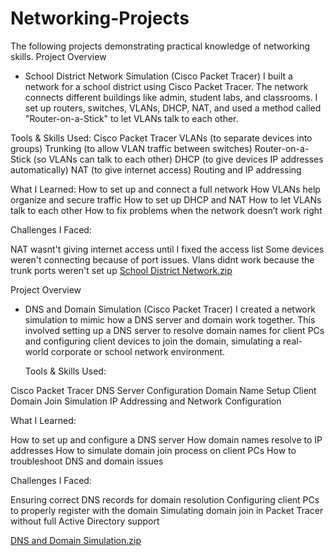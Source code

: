 # Networking-Projects
The following projects demonstrating practical knowledge of networking skills.
Project Overview
- School District Network Simulation (Cisco Packet Tracer)
  I built a network for a school district using Cisco Packet Tracer. The network connects different buildings like admin, student labs, and classrooms. I set up routers, switches, VLANs, DHCP, NAT, and used a method called "Router-on-a-Stick" to let VLANs talk to each other.
  
Tools & Skills Used:
Cisco Packet Tracer
VLANs (to separate devices into groups)
Trunking (to allow VLAN traffic between switches)
Router-on-a-Stick (so VLANs can talk to each other)
DHCP (to give devices IP addresses automatically)
NAT (to give internet access)
Routing and IP addressing
  
 What I Learned:
How to set up and connect a full network
How VLANs help organize and secure traffic
How to set up DHCP and NAT
How to let VLANs talk to each other
How to fix problems when the network doesn’t work right

Challenges I Faced:

NAT wasnt't giving internet access until I fixed the access list
Some devices weren't connecting because of port issues.
Vlans didnt work because the trunk ports weren't set up
[School District Network.zip](https://github.com/user-attachments/files/21470808/School.District.Network.zip)

Project Overview 
- DNS and Domain Simulation (Cisco Packet Tracer)
  I created a network simulation to mimic how a DNS server and domain work together. This involved setting up a DNS server to resolve domain names for client PCs and configuring client devices to join the domain, simulating a real-world corporate or school network environment.

  Tools & Skills Used:

Cisco Packet Tracer
DNS Server Configuration
Domain Name Setup
Client Domain Join Simulation
IP Addressing and Network Configuration

What I Learned:

How to set up and configure a DNS server
How domain names resolve to IP addresses
How to simulate domain join process on client PCs
How to troubleshoot DNS and domain issues

Challenges I Faced:

Ensuring correct DNS records for domain resolution
Configuring client PCs to properly register with the domain
Simulating domain join in Packet Tracer without full Active Directory support

[DNS and Domain Simulation.zip](https://github.com/user-attachments/files/21470903/DNS.and.Domain.Simulation.zip)

